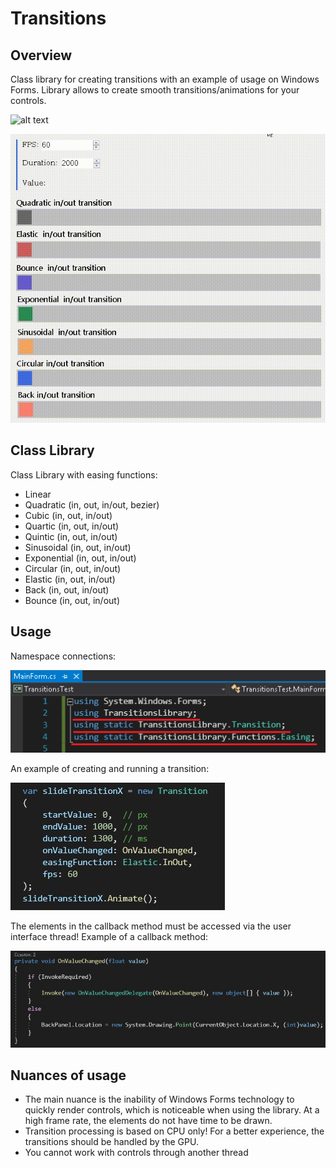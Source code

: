 # Transitions
## Overview 

Class library for creating transitions with an example of usage on Windows Forms. Library allows to create smooth transitions/animations for your controls.

![alt text](https://github.com/kerminator-dev/Transitions/blob/main/Images/preview2.gif?raw=true)

![alt text](https://github.com/kerminator-dev/Transitions/blob/main/Images/preview.gif?raw=true)


## Class Library

Class Library with easing functions:
- Linear
- Quadratic (in, out, in/out, bezier)
- Cubic (in, out, in/out)
- Quartic (in, out, in/out)
- Quintic (in, out, in/out)
- Sinusoidal (in, out, in/out)
- Exponential (in, out, in/out)
- Circular (in, out, in/out)
- Elastic (in, out, in/out)
- Back (in, out, in/out)
- Bounce (in, out, in/out)

## Usage

Namespace connections:

![alt text](https://github.com/kerminator-dev/Transitions/blob/main/Images/code-example-3.png?raw=true)

An example of creating and running a transition:

![alt text](https://github.com/kerminator-dev/Transitions/blob/main/Images/code-example-1.JPG?raw=true)

The elements in the callback method must be accessed via the user interface thread! Example of a callback method:

![alt text](https://github.com/kerminator-dev/Transitions/blob/main/Images/code-example-2.JPG?raw=true)

## Nuances of usage

- The main nuance is the inability of Windows Forms technology to quickly render controls, which is noticeable when using the library. At a high frame rate, the elements do not have time to be drawn.
- Transition processing is based on CPU only! For a better experience, the transitions should be handled by the GPU.
- You cannot work with controls through another thread
